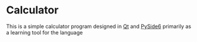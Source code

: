 # Calculator

This is a simple calculator program designed in [Qt](https://www.qt.io/qt-for-python) and [PySide6](https://pypi.org/project/PySide6/) primarily as a learning tool for the language
